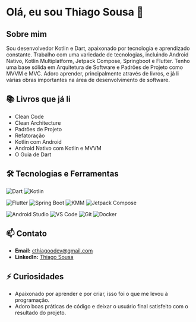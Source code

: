 # Olá, eu sou Thiago Sousa 👋

## Sobre mim
Sou desenvolvedor Kotlin e Dart, apaixonado por tecnologia e aprendizado constante. Trabalho com uma variedade de tecnologias, incluindo Android Nativo, Kotlin Multiplatform, Jetpack Compose, Springboot e Flutter. Tenho uma base sólida em Arquitetura de Software e Padrões de Projeto como MVVM e MVC. Adoro aprender, principalmente através de livros, e já li várias obras importantes na área de desenvolvimento de software.

## 📚 Livros que já li
- Clean Code
- Clean Architecture
- Padrões de Projeto
- Refatoração
- Kotlin com Android
- Android Nativo com Kotlin e MVVM
- O Guia de Dart

## 🛠️ Tecnologias e Ferramentas
![Dart](https://img.shields.io/badge/Dart-0175C2?style=for-the-badge&logo=dart&logoColor=white)
![Kotlin](https://img.shields.io/badge/Kotlin-0095D5?style=for-the-badge&logo=kotlin&logoColor=white)

![Flutter](https://img.shields.io/badge/Flutter-02569B?style=for-the-badge&logo=flutter&logoColor=white)
![Spring Boot](https://img.shields.io/badge/Spring_Boot-6DB33F?style=for-the-badge&logo=spring-boot&logoColor=white)
![KMM](https://img.shields.io/badge/KMM-7F52FF?style=for-the-badge&logo=kotlin&logoColor=white)
![Jetpack Compose](https://img.shields.io/badge/Jetpack_Compose-4285F4?style=for-the-badge&logo=jetpack-compose&logoColor=white)

![Android Studio](https://img.shields.io/badge/Android_Studio-3DDC84?style=for-the-badge&logo=android-studio&logoColor=white)
![VS Code](https://img.shields.io/badge/VS_Code-007ACC?style=for-the-badge&logo=visual-studio-code&logoColor=white)
![Git](https://img.shields.io/badge/Git-F05032?style=for-the-badge&logo=git&logoColor=white)
![Docker](https://img.shields.io/badge/Docker-2496ED?style=for-the-badge&logo=docker&logoColor=white)


## 📫 Contato
- **Email:** [cthiagoodev@gmail.com](mailto:cthiagoodev@gmail.com)
- **LinkedIn:** [Thiago Sousa](https://www.linkedin.com/in/thiagoodev/)

## ⚡ Curiosidades
- Apaixonado por aprender e por criar, isso foi o que me levou à programação.
- Adoro boas práticas de código e deixar o usuário final satisfeito com o resultado do projeto.
